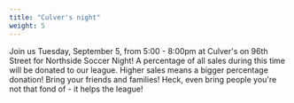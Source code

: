 ```yaml
---
title: "Culver's night"
weight: 5
---
```


Join us Tuesday, September 5, from 5:00 - 8:00pm at Culver's on 96th Street
for Northside Soccer Night! A percentage of all sales during this time
will be donated to our league.<!--more--> Higher sales means a bigger
percentage donation! Bring your friends and families! Heck, even bring
people you're not that fond of - it helps the league!
